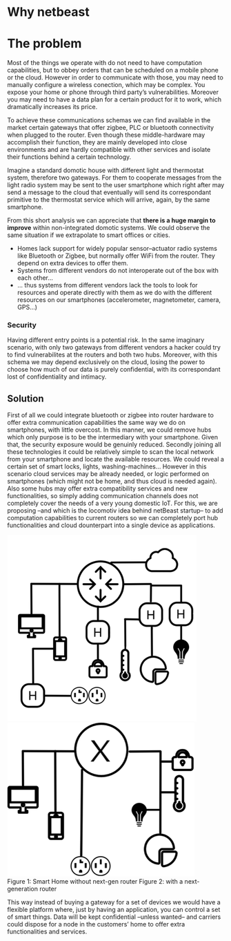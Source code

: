 # Why netbeast

# The problem
Most of the things we operate with do not need to have computation capabilities, but to obbey orders that can be scheduled on a mobile phone or the cloud. However in order to communicate with those, you may need to manually configure a wireless conection, which may be complex. You expose your home or phone through third party’s vulnerabilities. Moreover you may need to have a data plan for a certain product for it to work, which dramatically increases its price.

To achieve these communications schemas we can find available in the market certain gateways that offer zigbee, PLC or bluetooth connectivity when plugged to the router. Even though these middle-hardware may accomplish their function, they are mainly developed into close environments and are hardly compatible with other services and isolate their functions behind a certain technology.

Imagine a standard domotic house with different light and thermostat system, therefore two gateways. For them to cooperate messages from the light radio system may be sent to the user smartphone which right after may send a message to the cloud that eventually will send its correspondant primitive to the thermostat service which will arrive, again, by the same smartphone. 

From this short analysis we can appreciate that **there is a huge margin to improve** within non-integrated domotic systems. We could observe the same situation if we extrapolate to smart offices or cities. 

* Homes lack support for widely popular sensor–actuator radio systems like Bluetooth or Zigbee, but normally offer WiFi from the router. They depend on extra devices to offer them.
* Systems from different vendors do not interoperate out of the box with each other…
* … thus systems from different vendors lack the tools to look for resources and operate directly with them as we do with the different resources on our smartphones (accelerometer, magnetometer, camera, GPS…)

###	Security
Having different entry points is a potential risk. In the same imaginary scenario, with only two gateways from different vendors a hacker could try to find vulnerabilites at the routers and both two hubs. Moreover, with this schema we may depend exclusively on the cloud, losing the power to choose how much of our data is purely confidential, with its correspondant lost of confidentiality and intimacy.

## Solution
First of all we could integrate bluetooth or zigbee into router hardware to offer extra communication capabilities the same way we do on smartphones, with little overcost. In this manner, we could remove hubs which only purpose is to be the intermediary with your smartphone. Given that, the security exposure would be genuinly reduced.
Secondly joining all these technologies it could be relatively simple to scan the local network from your smartphone and locate the available resources. We could reveal a certain set of smart locks, lights, washing-machines… 
However in this scenario cloud services may be already needed, or logic performed on smartphones (which might not be home, and thus cloud is needed again). Also some hubs may offer extra compatibility services and new functionalities, so simply adding communication channels does not completely cover the needs of a very young domestic IoT. For this, we are proposing –and which is the locomotiv idea behind netBeast startup– to add computation capabilities to current routers so we can completely port hub functionalities and cloud dounterpart into a single device as applications. 
 
![Complex scenario](/img/complex.png) <br/>
![Simple scenario](/img/simple.png) <br/>
Figure 1: Smart Home without next-gen router
Figure 2: with a next-generation router

This way instead of buying a gateway for a set of devices we would have a flexible platform where, just by having an application, you can control a set of smart things. Data will be kept confidential –unless wanted– and carriers could dispose for a node in the customers’ home to offer extra functionalities and services.
